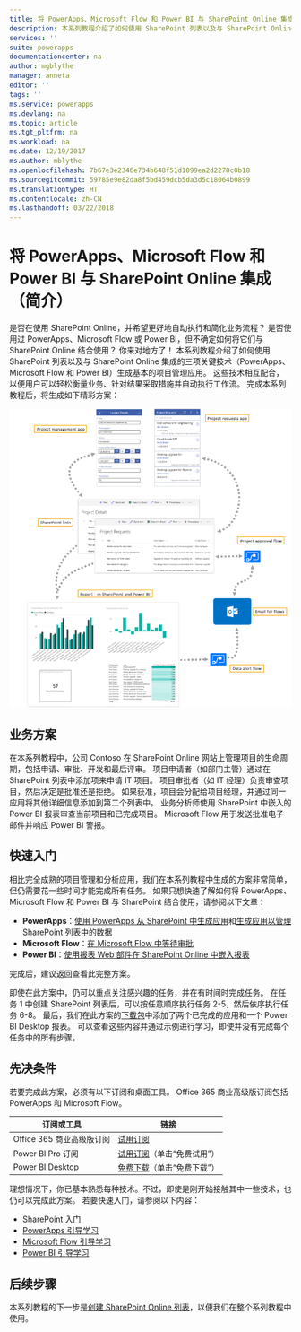 ```yaml
---
title: 将 PowerApps、Microsoft Flow 和 Power BI 与 SharePoint Online 集成（简介）| Microsoft 文档
description: 本系列教程介绍了如何使用 SharePoint 列表以及与 SharePoint Online 集成的三项关键技术（PowerApps、Microsoft Flow 和 Power BI）生成基本的项目管理应用。
services: ''
suite: powerapps
documentationcenter: na
author: mgblythe
manager: anneta
editor: ''
tags: ''
ms.service: powerapps
ms.devlang: na
ms.topic: article
ms.tgt_pltfrm: na
ms.workload: na
ms.date: 12/19/2017
ms.author: mblythe
ms.openlocfilehash: 7b67e3e2346e734b648f51d1099ea2d2278c0b18
ms.sourcegitcommit: 59785e9e82da8f5bd459dcb5da3d5c18064b0899
ms.translationtype: HT
ms.contentlocale: zh-CN
ms.lasthandoff: 03/22/2018
---
```

# <a name="integrate-powerapps-microsoft-flow-and-power-bi-with-sharepoint-online"></a>将 PowerApps、Microsoft Flow 和 Power BI 与 SharePoint Online 集成（简介）
是否在使用 SharePoint Online，并希望更好地自动执行和简化业务流程？ 是否使用过 PowerApps、Microsoft Flow 或 Power BI，但不确定如何将它们与 SharePoint Online 结合使用？ 你来对地方了！ 本系列教程介绍了如何使用 SharePoint 列表以及与 SharePoint Online 集成的三项关键技术（PowerApps、Microsoft Flow 和 Power BI）生成基本的项目管理应用。 这些技术相互配合，以便用户可以轻松衡量业务、针对结果采取措施并自动执行工作流。 完成本系列教程后，将生成如下精彩方案：

![图表：已完成的方案](./media/sharepoint-scenario-intro/composite-with-background.png)

## <a name="business-scenario"></a>业务方案
在本系列教程中，公司 Contoso 在 SharePoint Online 网站上管理项目的生命周期，包括申请、审批、开发和最后评审。 项目申请者（如部门主管）通过在 SharePoint 列表中添加项来申请 IT 项目。 项目审批者（如 IT 经理）负责审查项目，然后决定是批准还是拒绝。 如果获准，项目会分配给项目经理，并通过同一应用将其他详细信息添加到第二个列表中。 业务分析师使用 SharePoint 中嵌入的 Power BI 报表审查当前项目和已完成项目。  Microsoft Flow 用于发送批准电子邮件并响应 Power BI 警报。

## <a name="getting-started-quickly"></a>快速入门
相比完全成熟的项目管理和分析应用，我们在本系列教程中生成的方案非常简单，但仍需要花一些时间才能完成所有任务。 如果只想快速了解如何将 PowerApps、Microsoft Flow 和 Power BI 与 SharePoint 结合使用，请参阅以下文章：

* **PowerApps**：[使用 PowerApps 从 SharePoint 中生成应用](generate-app-from-sharepoint-list-interface.md)和[生成应用以管理 SharePoint 列表中的数据](app-from-sharepoint.md)
* **Microsoft Flow**：[在 Microsoft Flow 中等待审批](https://docs.microsoft.com/flow/wait-for-approvals)
* **Power BI**：[使用报表 Web 部件在 SharePoint Online 中嵌入报表](https://docs.microsoft.com/power-bi/service-embed-report-spo)

完成后，建议返回查看此完整方案。

即使在此方案中，仍可以重点关注感兴趣的任务，并在有时间时完成任务。 在任务 1 中创建 SharePoint 列表后，可以按任意顺序执行任务 2-5，然后依序执行任务 6-8。 最后，我们在此方案的[下载包](https://aka.ms/o4ia0f)中添加了两个已完成的应用和一个 Power BI Desktop 报表。 可以查看这些内容并通过示例进行学习，即使并没有完成每个任务中的所有步骤。

## <a name="prerequisites"></a>先决条件
若要完成此方案，必须有以下订阅和桌面工具。 Office 365 商业高级版订阅包括 PowerApps 和 Microsoft Flow。

| **订阅或工具** | **链接** |
| --- | --- |
| Office 365 商业高级版订阅 |[试用订阅](https://signup.microsoft.com/Signup?OfferId=467eab54-127b-42d3-b046-3844b860bebf&dl=O365_BUSINESS_PREMIUM&ali=1) |
| Power BI Pro 订阅 |[试用订阅](https://powerbi.microsoft.com/get-started/)（单击“免费试用”） |
| Power BI Desktop |[免费下载](https://powerbi.microsoft.com/get-started/)（单击“免费下载”） |

理想情况下，你已基本熟悉每种技术。不过，即使是刚开始接触其中一些技术，也仍可以完成此方案。 若要快速入门，请参阅以下内容：

* [SharePoint 入门](https://support.office.com/article/Get-started-with-SharePoint-909ec2f0-05c8-4e92-8ad3-3f8b0b6cf261)
* [PowerApps 引导学习](../../guided-learning/index.md)
* [Microsoft Flow 引导学习](https://docs.microsoft.com/flow/guided-learning/)
* [Power BI 引导学习](https://docs.microsoft.com/power-bi/guided-learning/)

## <a name="next-steps"></a>后续步骤
本系列教程的下一步是[创建 SharePoint Online 列表](sharepoint-scenario-setup.md)，以便我们在整个系列教程中使用。

